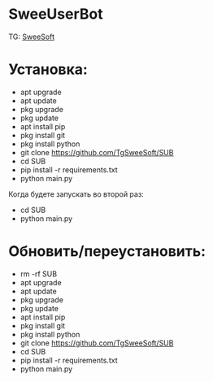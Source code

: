 # SweeUserBot

TG: [SweeSoft](http://t.me/SweeSoft)

# Установка:
* apt upgrade
* apt update
* pkg upgrade
* pkg update
* apt install pip
* pkg install git
* pkg install python
* git clone https://github.com/TgSweeSoft/SUB
* cd SUB
* pip install -r requirements.txt
* python main.py


Когда будете запускать во второй раз:
* cd SUB
* python main.py

# Обновить/переустановить:
* rm -rf SUB
* apt upgrade
* apt update
* pkg upgrade
* pkg update
* apt install pip
* pkg install git
* pkg install python
* git clone https://github.com/TgSweeSoft/SUB
* cd SUB
* pip install -r requirements.txt
* python main.py

